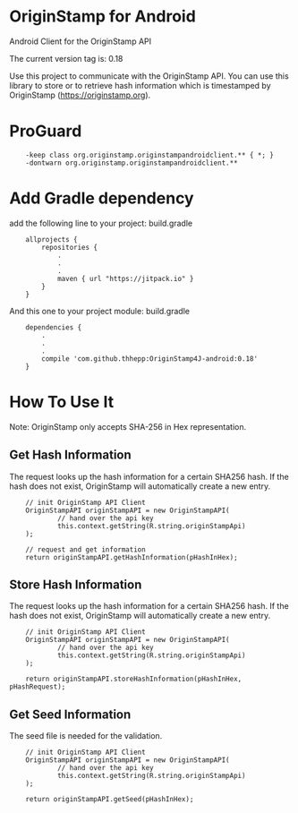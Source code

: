 # OriginStamp for Android
Android Client for the OriginStamp API

The current version tag is: 0.18

Use this project to communicate with the OriginStamp API. You can use this library to store or to retrieve hash information which is timestamped by OriginStamp (https://originstamp.org).

# ProGuard

        -keep class org.originstamp.originstampandroidclient.** { *; }
        -dontwarn org.originstamp.originstampandroidclient.**

# Add Gradle dependency

add the following line to your project: build.gradle

        allprojects {
            repositories {
                .
                .
                .
                maven { url "https://jitpack.io" }
            }
        }
        
        
And this one to your project module: build.gradle

        dependencies {
            .
            .
            .
            compile 'com.github.thhepp:OriginStamp4J-android:0.18'
        }
        
# How To Use It

Note: OriginStamp only accepts SHA-256 in Hex representation. 

## Get Hash Information

The request looks up the hash information for a certain SHA256 hash. If the hash does not exist, OriginStamp will automatically create a new entry.

        // init OriginStamp API Client
        OriginStampAPI originStampAPI = new OriginStampAPI(
                // hand over the api key
                this.context.getString(R.string.originStampApi)
        );

        // request and get information
        return originStampAPI.getHashInformation(pHashInHex);
        
## Store Hash Information

The request looks up the hash information for a certain SHA256 hash. If the hash does not exist, OriginStamp will automatically create a new entry.

        // init OriginStamp API Client
        OriginStampAPI originStampAPI = new OriginStampAPI(
                // hand over the api key
                this.context.getString(R.string.originStampApi)
        );

        return originStampAPI.storeHashInformation(pHashInHex, pHashRequest);
       
       
## Get Seed Information

The seed file is needed for the validation.

        // init OriginStamp API Client
        OriginStampAPI originStampAPI = new OriginStampAPI(
                // hand over the api key
                this.context.getString(R.string.originStampApi)
        );

        return originStampAPI.getSeed(pHashInHex);
